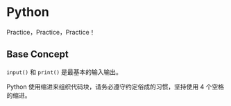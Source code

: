 # Python

Practice，Practice，Practice！

## Base Concept

`input()` 和 `print()` 是最基本的输入输出。

Python 使用缩进来组织代码块，请务必遵守约定俗成的习惯，坚持使用 4 个空格的缩进。



